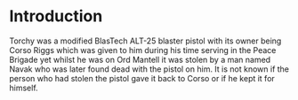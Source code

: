 # Introduction
Torchy was a modified BlasTech ALT-25 blaster pistol with its owner being Corso Riggs which was given to him during his time serving in the Peace Brigade yet whilst he was on Ord Mantell it was stolen by a man named Navak who was later found dead with the pistol on him.
It is not known if the person who had stolen the pistol gave it back to Corso or if he kept it for himself.
